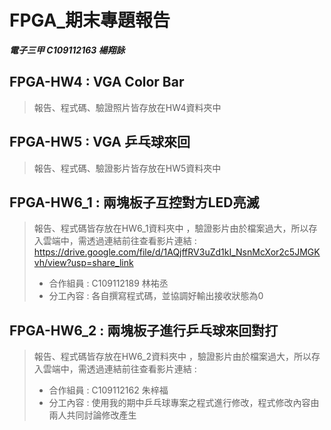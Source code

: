 # FPGA_期末專題報告
***電子三甲 C109112163 楊翔詠***
## FPGA-HW4 : VGA Color Bar
> 報告、程式碼、驗證照片皆存放在HW4資料夾中
## FPGA-HW5 : VGA 乒乓球來回
> 報告、程式碼、驗證影片皆存放在HW5資料夾中
## FPGA-HW6_1 : 兩塊板子互控對方LED亮滅
> 報告、程式碼皆存放在HW6_1資料夾中
> ，驗證影片由於檔案過大，所以存入雲端中，需透過連結前往查看影片連結 : https://drive.google.com/file/d/1AQjffRV3uZd1kI_NsnMcXor2c5JMGKvh/view?usp=share_link
  > - 合作組員 : C109112189 林祐丞 
  > - 分工內容 : 各自撰寫程式碼，並協調好輸出接收狀態為0
## FPGA-HW6_2 : 兩塊板子進行乒乓球來回對打
> 報告、程式碼皆存放在HW6_2資料夾中
> ，驗證影片由於檔案過大，所以存入雲端中，需透過連結前往查看影片連結 :
  > - 合作組員 : C109112162 朱梓福 
  > - 分工內容 : 使用我的期中乒乓球專案之程式進行修改，程式修改內容由兩人共同討論修改產生
